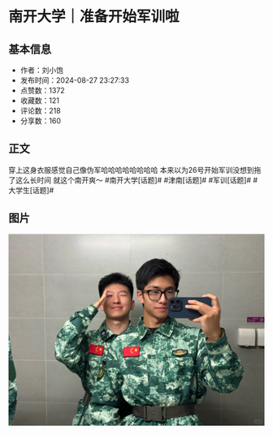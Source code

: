 # 南开大学｜准备开始军训啦

## 基本信息

- 作者：刘小饱
- 发布时间：2024-08-27 23:27:33
- 点赞数：1372
- 收藏数：121
- 评论数：218
- 分享数：160

## 正文

穿上这身衣服感觉自己像伪军哈哈哈哈哈哈哈哈
本来以为26号开始军训没想到拖了这么长时间
就这个南开爽～
#南开大学[话题]# #津南[话题]# #军训[话题]# #大学生[话题]#

## 图片

![图片](images/5097cfd526357cb2b49bf7d3cd1a264a.jpg)

